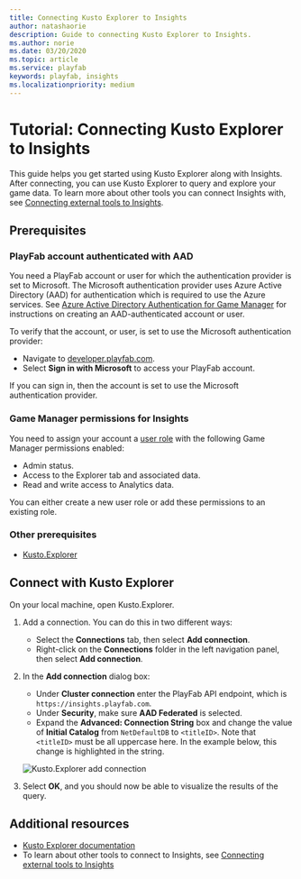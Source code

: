 ```yaml
---
title: Connecting Kusto Explorer to Insights
author: natashaorie
description: Guide to connecting Kusto Explorer to Insights. 
ms.author: norie
ms.date: 03/20/2020    
ms.topic: article
ms.service: playfab
keywords: playfab, insights
ms.localizationpriority: medium
---
```


# Tutorial: Connecting Kusto Explorer to Insights

This guide helps you get started using Kusto Explorer along with Insights. After connecting, you can use Kusto Explorer to query and explore your game data. To learn more about other tools you can connect Insights with, see [Connecting external tools to Insights](index.md).

## Prerequisites

### PlayFab account authenticated with AAD

You need a PlayFab account or user for which the authentication provider is set to Microsoft. The Microsoft authentication provider uses Azure Active Directory (AAD) for authentication which is required to use the Azure services. See [Azure Active Directory Authentication for Game Manager](../../authentication/aad-authentication/index.md) for instructions on creating an AAD-authenticated account or user.

To verify that the account, or user, is set to use the Microsoft authentication provider:

* Navigate to [developer.playfab.com](https://developer.playfab.com).
* Select **Sign in with Microsoft** to access your PlayFab account.

If you can sign in, then the account is set to use the Microsoft authentication provider.

### Game Manager permissions for Insights

You need to assign your account a [user role](/gaming/playfab/gamemanager/playfab-user-roles) with the following Game Manager permissions enabled:

* Admin status.
* Access to the Explorer tab and associated data.
* Read and write access to Analytics data.

You can either create a new user role or add these permissions to an existing role.

### Other prerequisites

* [Kusto.Explorer](/azure/data-explorer/kusto/tools/kusto-explorer)

## Connect with Kusto Explorer

On your local machine, open Kusto.Explorer.

1. Add a connection. You can do this in two different ways:
   * Select the **Connections** tab, then select **Add connection**.
   * Right-click on the **Connections** folder in the left navigation panel, then select **Add connection**.

2. In the **Add connection** dialog box:
   * Under **Cluster connection** enter the PlayFab API endpoint, which is `https://insights.playfab.com`.
   * Under **Security**, make sure **AAD Federated** is selected.
   * Expand the **Advanced: Connection String** box and change the value of **Initial Catalog** from `NetDefaultDB` to `<titleID>`. Note that `<titleID>` must be all uppercase here. In the example below, this change is highlighted in the string.
  
   ![Kusto.Explorer add connection](media/kusto-explorer.png)

3. Select **OK**, and you should now be able to visualize the results of the query.

## Additional resources

* [Kusto Explorer documentation](/azure/kusto/tools/kusto-explorer)
* To learn about other tools to connect to Insights, see [Connecting external tools to Insights](index.md)
